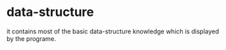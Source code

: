 # data-structure
it contains most of the basic data-structure knowledge which is displayed by the programe.
